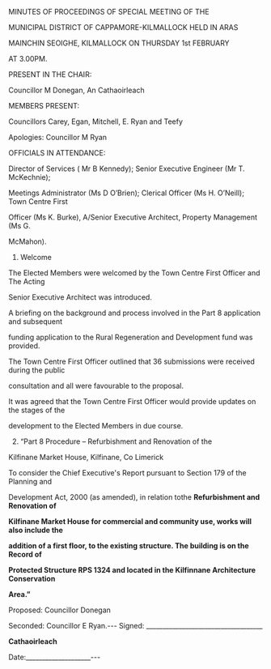 MINUTES OF PROCEEDINGS OF SPECIAL MEETING OF THE

MUNICIPAL DISTRICT OF CAPPAMORE-KILMALLOCK HELD IN ARAS

MAINCHIN SEOIGHE, KILMALLOCK ON THURSDAY 1st FEBRUARY

AT 3.00PM.

PRESENT IN THE CHAIR:

Councillor M Donegan, An Cathaoirleach

MEMBERS PRESENT:

Councillors Carey, Egan, Mitchell, E. Ryan and Teefy

Apologies: Councillor M Ryan

OFFICIALS IN ATTENDANCE:

Director of Services ( Mr B Kennedy); Senior Executive Engineer (Mr T. McKechnie);

Meetings Administrator (Ms D O’Brien); Clerical Officer (Ms H. O’Neill); Town Centre First

Officer (Ms K. Burke), A/Senior Executive Architect, Property Management (Ms G.

McMahon).

1. Welcome

The Elected Members were welcomed by the Town Centre First Officer and The Acting

Senior Executive Architect was introduced.

A briefing on the background and process involved in the Part 8 application and subsequent

funding application to the Rural Regeneration and Development fund was provided.

The Town Centre First Officer outlined that 36 submissions were received during the public

consultation and all were favourable to the proposal.

It was agreed that the Town Centre First Officer would provide updates on the stages of the

development to the Elected Members in due course.

2. “Part 8 Procedure – Refurbishment and Renovation of the

Kilfinane Market House, Kilfinane, Co Limerick

To consider the Chief Executive's Report pursuant to Section 179 of the Planning and

Development Act, 2000 (as amended), in relation tothe **Refurbishment and Renovation of**

**Kilfinane Market House for commercial and community use, works will also include the**

**addition of a first floor, to the existing structure. The building is on the Record of**

**Protected Structure RPS 1324 and located in the Kilfinnane Architecture Conservation**

**Area.”**

Proposed: Councillor Donegan

Seconded: Councillor E Ryan.---
Signed: \_\_\_\_\_\_\_\_\_\_\_\_\_\_\_\_\_\_\_\_\_\_\_\_\_\_\_\_\_\_\_\_\_\_\_\_

**Cathaoirleach**

Date:\_\_\_\_\_\_\_\_\_\_\_\_\_\_\_\_\_\_\_\_---
